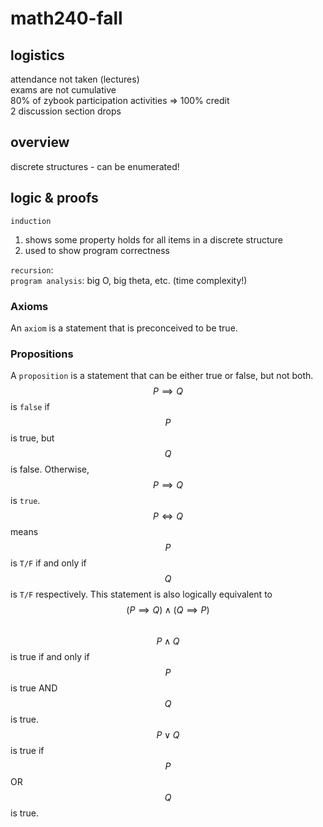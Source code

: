 # math240-fall
## logistics
attendance not taken (lectures)  
exams are not cumulative  
80% of zybook participation activities => 100% credit  
2 discussion section drops  

## overview
discrete structures - can be enumerated!  
## logic & proofs
`induction`
1. shows some property holds for all items in a discrete structure
2. used to show program correctness

`recursion`:   
`program analysis`: big O, big theta, etc. (time complexity!)
### Axioms
An `axiom` is a statement that is preconceived to be true.   
### Propositions
A `proposition` is a statement that can be either true or false, but not both.   
$$P \implies Q$$ is `false` if $$P$$ is true, but $$Q$$ is false. Otherwise, $$P \implies Q$$ is `true`.   
$$P \iff Q$$ means $$P$$ is `T/F` if and only if $$Q$$ is `T/F` respectively. This statement is also logically equivalent to $$(P \implies Q) \land (Q \implies P)$$  
$$P \land Q$$ is true if and only if $$P$$ is true AND $$Q$$ is true.   
$$P \lor Q$$ is true if $$P$$ OR $$Q$$ is true.   

